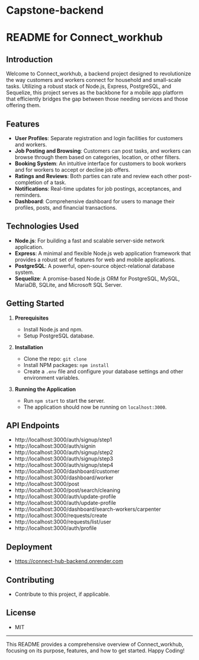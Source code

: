 # Capstone-backend

# README for Connect_workhub

## Introduction

Welcome to Connect_workhub, a backend project designed to revolutionize the way customers and workers connect for household and small-scale tasks. Utilizing a robust stack of Node.js, Express, PostgreSQL, and Sequelize, this project serves as the backbone for a mobile app platform that efficiently bridges the gap between those needing services and those offering them.

## Features

- **User Profiles**: Separate registration and login facilities for customers and workers.
- **Job Posting and Browsing**: Customers can post tasks, and workers can browse through them based on categories, location, or other filters.
- **Booking System**: An intuitive interface for customers to book workers and for workers to accept or decline job offers.
- **Ratings and Reviews**: Both parties can rate and review each other post-completion of a task.
- **Notifications**: Real-time updates for job postings, acceptances, and reminders.
- **Dashboard**: Comprehensive dashboard for users to manage their profiles, posts, and financial transactions.

## Technologies Used

- **Node.js**: For building a fast and scalable server-side network application.
- **Express**: A minimal and flexible Node.js web application framework that provides a robust set of features for web and mobile applications.
- **PostgreSQL**: A powerful, open-source object-relational database system.
- **Sequelize**: A promise-based Node.js ORM for PostgreSQL, MySQL, MariaDB, SQLite, and Microsoft SQL Server.

## Getting Started

1. **Prerequisites**
   - Install Node.js and npm.
   - Setup PostgreSQL database.

2. **Installation**
   - Clone the repo: `git clone`
   - Install NPM packages: `npm install`
   - Create a `.env` file and configure your database settings and other environment variables.

3. **Running the Application**
   - Run `npm start` to start the server.
   - The application should now be running on `localhost:3000`.

## API Endpoints

   - http://localhost:3000/auth/signup/step1
   - http://localhost:3000/auth/signin
   - http://localhost:3000/auth/signup/step2
   - http://localhost:3000/auth/signup/step3
   - http://localhost:3000/auth/signup/step4
   - http://localhost:3000/dashboard/customer
   - http://localhost:3000/dashboard/worker
   - http://localhost:3000/post
   - http://localhost:3000/post/search/cleaning
   - http://localhost:3000/auth/update-profile
   - http://localhost:3000/auth/update-profile
   - http://localhost:3000/dashboard/search-workers/carpenter
   - http://localhost:3000/requests/create
   - http://localhost:3000/requests/list/user
   - http://localhost:3000/auth/profile


## Deployment

   - https://connect-hub-backend.onrender.com

## Contributing

   - Contribute to this project, if applicable.

## License

   - MIT

---

This README provides a comprehensive overview of Connect_workhub, focusing on its purpose, features, and how to get started. Happy Coding!
